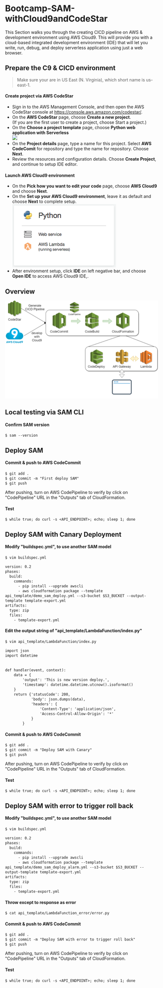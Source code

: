 
# Bootcamp-SAM-withCloud9andCodeStar
This Section walks you through the creating CICD pipeline on AWS & development environment using AWS Cloud9. This will provide you with a cloud-based integrated development environment (IDE) that will let you write, run, debug, and deploy serverless application using just a web browser.

## Prepare the C9 & CICD environment

>Make sure your are in US East (N. Virginia), which short name is us-east-1.

#### Create project via AWS CodeStar

* Sign in to the AWS Management Console, and then open the AWS CodeStar console at https://console.aws.amazon.com/codestar/.
* On the **AWS CodeStar** page, choose **Create a new project**.</br> (If you are the first user to create a project, choose Start a project.)
* On the **Choose a project template** page, choose **Python web application with Serverless** </br> ![]("images/python-web-serverless.png")
* On the **Project details** page, type a name for this project. Select **AWS CodeComit** for repository and type the name for repository. Choose **Next**.
* Review the resources and configuration details. Choose **Create Project**, and continue to setup IDE editor.

#### Launch AWS Cloud9 environment

* On the **Pick how you want to edit your code** page, choose **AWS Cloud9** and choose **Next**. 
* On the **Set up your AWS Cloud9 environment**, leave it as default and choose **Next** to complete setup. </br> ![](images/python-web-serverless.png)
* After environment setup, click **IDE** on left negative bar, and choose **Open IDE** to access AWS Cloud9 IDE,.

## Overview

![](images/overview-structure.png)


## Local testing via SAM CLI

#### Confirm SAM version

```
$ sam --version
```

## Deploy SAM

#### Commit & push to AWS CodeCommit 
```
$ git add .
$ git commit -m "First deploy SAM"
$ git push
```

After pushing, turn on AWS CodePipeline to verify by click on "CodePipeline" URL in the "Outputs" tab of CloudFormation.

#### Test

```
$ while true; do curl -s <API_ENDPOINT>; echo; sleep 1; done
```

## Deploy SAM with Canary Deployment


#### Modify "buildspec.yml", to use another SAM model 

```
$ vim buildspec.yml
```
```
version: 0.2
phases:
  build:
    commands:
      - pip install --upgrade awscli
      - aws cloudformation package --template api_template/demo_sam_deploy.yml --s3-bucket $S3_BUCKET --output-template template-export.yml
artifacts:
  type: zip
  files:
    - template-export.yml
```

#### Edit the output string of "api_template/LambdaFunction/index.py"
```
$ vim api_template/LambdaFunction/index.py
```
```
import json
import datetime


def handler(event, context):
    data = {
        'output': 'This is new version deploy.',
        'timestamp': datetime.datetime.utcnow().isoformat()
    }
    return {'statusCode': 200,
            'body': json.dumps(data),
            'headers': {
                'Content-Type': 'application/json',
                'Access-Control-Allow-Origin': '*'
            }
        }
```


#### Commit & push to AWS CodeCommit 
```
$ git add .
$ git commit -m "Deploy SAM with Canary"
$ git push
```

After pushing, turn on AWS CodePipeline to verify by click on "CodePipeline" URL in the "Outputs" tab of CloudFormation.

#### Test

```
$ while true; do curl -s <API_ENDPOINT>; echo; sleep 1; done
```


## Deploy SAM with error to trigger roll back

#### Modify "buildspec.yml", to use another SAM model 

```
$ vim buildspec.yml
```
```
version: 0.2
phases:
  build:
    commands:
      - pip install --upgrade awscli
      - aws cloudformation package --template api_template/demo_sam_deploy_alarm.yml --s3-bucket $S3_BUCKET --output-template template-export.yml
artifacts:
  type: zip
  files:
    - template-export.yml
```

#### Throw except to response as error
```
$ cat api_template/LambdaFunction_error/error.py
```
#### Commit & push to AWS CodeCommit 
```
$ git add .
$ git commit -m "Deploy SAM with error to trigger roll back"
$ git push
```

After pushing, turn on AWS CodePipeline to verify by click on "CodePipeline" URL in the "Outputs" tab of CloudFormation.

#### Test

```
$ while true; do curl -s <API_ENDPOINT>; echo; sleep 1; done
```

